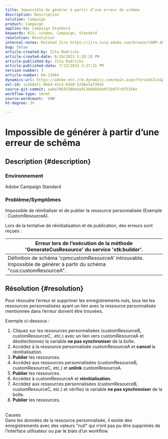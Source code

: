 ```yaml
---
title: Impossible de générer à partir d’une erreur de schéma
description: Description
solution: Campaign
product: Campaign
applies-to: Campaign Standard
keywords: KCS, schéma, Campaign, Standard
resolution: Resolution
internal-notes: Related Jira https://jira.corp.adobe.com/browse/CAMP-48246
bug: false
article-created-by: Zita Rodricks
article-created-date: 6/19/2023 5:20:18 PM
article-published-by: Zita Rodricks
article-published-date: 7/13/2023 3:27:21 PM
version-number: 3
article-number: KA-21964
dynamics-url: https://adobe-ent.crm.dynamics.com/main.aspx?forceUCI=1&pagetype=entityrecord&etn=knowledgearticle&id=c187ab8c-c50e-ee11-8f6d-6045bd006b3d
exl-id: 1e268afc-86b4-41c4-81b8-52d6e5af3643
source-git-commit: aa6a79635380eda913ddd95da0f2b97fc975356e
workflow-type: tm+mt
source-wordcount: '190'
ht-degree: 3%

---
```


# Impossible de générer à partir d’une erreur de schéma

## Description {#description}


### Environnement

Adobe Campaign Standard

### Problème/Symptômes

Impossible de réinitialiser et de publier la ressource personnalisée (Exemple : CustomResourceA).

Lors de la tentative de réinitialisation et de publication, des erreurs sont reçues :


| Erreur lors de l’exécution de la méthode &#39;GenerateCusResource&#39; du service &#39;xtk:builder&#39;. |
| --- |
| Définition de schéma &#39;cpmcustomResourceA&#39; introuvable. Impossible de générer à partir du schéma &quot;cus:customResourceA&quot;. |





## Résolution {#resolution}


Pour résoudre l’erreur et supprimer les enregistrements nuls, tous les<b> </b>les ressources personnalisées ayant un lien avec la ressource personnalisée mentionnée dans l’erreur doivent être trouvées.

Exemple ci-dessous :

1. Cliquez sur les ressources personnalisées (customResourceB, customResourceC, .etc.) avec un lien vers customResourceA et désélectionnez la variable <b>ne pas synchroniser</b> de la boîte.
2. Accédez à la ressource personnalisée customResourceA et <b>cancel </b>la réinitialisation.
3. <b>Publier</b> les ressources.
4. Accédez aux ressources personnalisées (customResourceB, customResourceC, etc.) et <b>unlink</b> customResourceA.
5. <b>Publier</b> les ressources.
6. Accédez à customResourceA et <b>réinitialisation.</b>
7. Accédez aux ressources personnalisées (customResourceB, customResourceC, etc.) et vérifiez la variable <b>ne pas synchroniser</b> de la boîte.
8. <b>Publier</b> les ressources.

<br>Causes <br>
Dans les données de la ressource personnalisée, il existe des enregistrements avec des valeurs &quot;null&quot; qui n’ont pas pu être supprimés de l’interface utilisateur ou par le biais d’un workflow.

